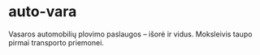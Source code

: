 # auto-vara
Vasaros automobilių plovimo paslaugos – išorė ir vidus. Moksleivis taupo pirmai transporto priemonei.
